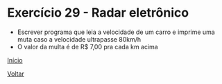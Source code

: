 # Exercício 29 - Radar eletrônico

- Escrever programa que leia a velocidade de um carro e imprime uma muta caso a velocidade ultrapasse 80km/h
- O valor da multa é de R$ 7,00 pra cada km acima

[Início](https://github.com/NandesLima/desafios-python)

[Voltar](https://github.com/NandesLima/desafios-python/tree/main/04.%20Condi%C3%A7%C3%B5es%20de%20decis%C3%A3o)